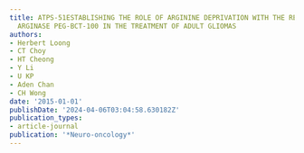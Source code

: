 ```yaml
---
title: ATPS-51ESTABLISHING THE ROLE OF ARGININE DEPRIVATION WITH THE RECOMBINANT HUMAN
  ARGINASE PEG-BCT-100 IN THE TREATMENT OF ADULT GLIOMAS
authors:
- Herbert Loong
- CT Choy
- HT Cheong
- Y Li
- U KP
- Aden Chan
- CH Wong
date: '2015-01-01'
publishDate: '2024-04-06T03:04:58.630182Z'
publication_types:
- article-journal
publication: '*Neuro-oncology*'
---
```

